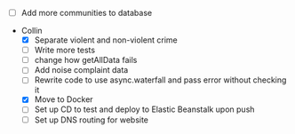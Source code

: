 - [ ] Add more communities to database
- Collin
  - [x] Separate violent and non-violent crime
  - [ ] Write more tests
  - [ ] change how getAllData fails
  - [ ] Add noise complaint data
  - [ ] Rewrite code to use async.waterfall and pass error without checking it
  - [x] Move to Docker
  - [ ] Set up CD to test and deploy to Elastic Beanstalk upon push
  - [ ] Set up DNS routing for website
